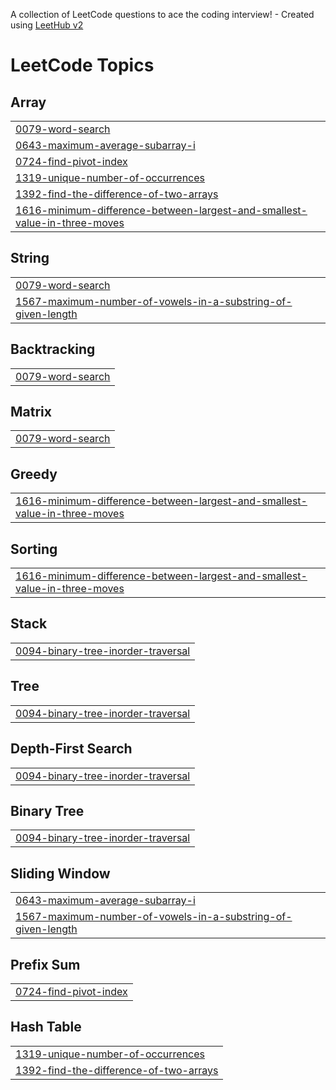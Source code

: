 A collection of LeetCode questions to ace the coding interview! - Created using [LeetHub v2](https://github.com/arunbhardwaj/LeetHub-2.0)
<!---LeetCode Topics Start-->
# LeetCode Topics
## Array
|  |
| ------- |
| [0079-word-search](https://github.com/ForhanShahriarFahim/LeetCode_Solutions/tree/master/0079-word-search) |
| [0643-maximum-average-subarray-i](https://github.com/ForhanShahriarFahim/LeetCode_Solutions/tree/master/0643-maximum-average-subarray-i) |
| [0724-find-pivot-index](https://github.com/ForhanShahriarFahim/LeetCode_Solutions/tree/master/0724-find-pivot-index) |
| [1319-unique-number-of-occurrences](https://github.com/ForhanShahriarFahim/LeetCode_Solutions/tree/master/1319-unique-number-of-occurrences) |
| [1392-find-the-difference-of-two-arrays](https://github.com/ForhanShahriarFahim/LeetCode_Solutions/tree/master/1392-find-the-difference-of-two-arrays) |
| [1616-minimum-difference-between-largest-and-smallest-value-in-three-moves](https://github.com/ForhanShahriarFahim/LeetCode_Solutions/tree/master/1616-minimum-difference-between-largest-and-smallest-value-in-three-moves) |
## String
|  |
| ------- |
| [0079-word-search](https://github.com/ForhanShahriarFahim/LeetCode_Solutions/tree/master/0079-word-search) |
| [1567-maximum-number-of-vowels-in-a-substring-of-given-length](https://github.com/ForhanShahriarFahim/LeetCode_Solutions/tree/master/1567-maximum-number-of-vowels-in-a-substring-of-given-length) |
## Backtracking
|  |
| ------- |
| [0079-word-search](https://github.com/ForhanShahriarFahim/LeetCode_Solutions/tree/master/0079-word-search) |
## Matrix
|  |
| ------- |
| [0079-word-search](https://github.com/ForhanShahriarFahim/LeetCode_Solutions/tree/master/0079-word-search) |
## Greedy
|  |
| ------- |
| [1616-minimum-difference-between-largest-and-smallest-value-in-three-moves](https://github.com/ForhanShahriarFahim/LeetCode_Solutions/tree/master/1616-minimum-difference-between-largest-and-smallest-value-in-three-moves) |
## Sorting
|  |
| ------- |
| [1616-minimum-difference-between-largest-and-smallest-value-in-three-moves](https://github.com/ForhanShahriarFahim/LeetCode_Solutions/tree/master/1616-minimum-difference-between-largest-and-smallest-value-in-three-moves) |
## Stack
|  |
| ------- |
| [0094-binary-tree-inorder-traversal](https://github.com/ForhanShahriarFahim/LeetCode_Solutions/tree/master/0094-binary-tree-inorder-traversal) |
## Tree
|  |
| ------- |
| [0094-binary-tree-inorder-traversal](https://github.com/ForhanShahriarFahim/LeetCode_Solutions/tree/master/0094-binary-tree-inorder-traversal) |
## Depth-First Search
|  |
| ------- |
| [0094-binary-tree-inorder-traversal](https://github.com/ForhanShahriarFahim/LeetCode_Solutions/tree/master/0094-binary-tree-inorder-traversal) |
## Binary Tree
|  |
| ------- |
| [0094-binary-tree-inorder-traversal](https://github.com/ForhanShahriarFahim/LeetCode_Solutions/tree/master/0094-binary-tree-inorder-traversal) |
## Sliding Window
|  |
| ------- |
| [0643-maximum-average-subarray-i](https://github.com/ForhanShahriarFahim/LeetCode_Solutions/tree/master/0643-maximum-average-subarray-i) |
| [1567-maximum-number-of-vowels-in-a-substring-of-given-length](https://github.com/ForhanShahriarFahim/LeetCode_Solutions/tree/master/1567-maximum-number-of-vowels-in-a-substring-of-given-length) |
## Prefix Sum
|  |
| ------- |
| [0724-find-pivot-index](https://github.com/ForhanShahriarFahim/LeetCode_Solutions/tree/master/0724-find-pivot-index) |
## Hash Table
|  |
| ------- |
| [1319-unique-number-of-occurrences](https://github.com/ForhanShahriarFahim/LeetCode_Solutions/tree/master/1319-unique-number-of-occurrences) |
| [1392-find-the-difference-of-two-arrays](https://github.com/ForhanShahriarFahim/LeetCode_Solutions/tree/master/1392-find-the-difference-of-two-arrays) |
<!---LeetCode Topics End-->